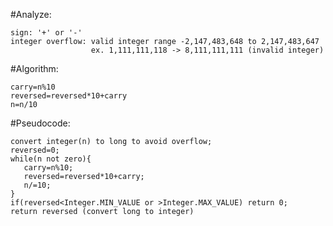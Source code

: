  #Analyze:
    
    sign: '+' or '-'
    integer overflow: valid integer range -2,147,483,648 to 2,147,483,647
                      ex. 1,111,111,118 -> 8,111,111,111 (invalid integer)
                        
 #Algorithm: 
 
    carry=n%10
    reversed=reversed*10+carry
    n=n/10
    
 #Pseudocode:
    
    convert integer(n) to long to avoid overflow;
    reversed=0;
    while(n not zero){
       carry=n%10;
       reversed=reversed*10+carry;
       n/=10;
    }
    if(reversed<Integer.MIN_VALUE or >Integer.MAX_VALUE) return 0;
    return reversed (convert long to integer)
    
